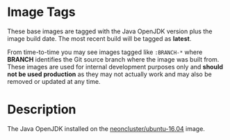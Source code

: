 # Image Tags

These base images are tagged with the Java OpenJDK version plus the image build date.  The most recent build will be tagged as **latest**.

From time-to-time you may see images tagged like `:BRANCH-*` where **BRANCH** identifies the Git source branch where the image was built from.  These images are used for internal development purposes only and **should not be used production** as they may not actually work and may also be removed or updated at any time.

# Description

The Java OpenJDK installed on the [neoncluster/ubuntu-16.04](https://hub.docker.com/r/neoncluster/ubuntu-16.04/) image.

